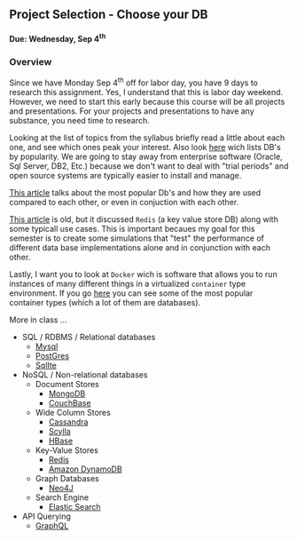 ## Project Selection - Choose your DB
#### Due: Wednesday, Sep 4<sup>th</sup>

### Overview

Since we have Monday Sep 4<sup>th</sup> off for labor day, you have 9 days to research this assignment. Yes, I understand that this is labor day weekend. However, we need to start this early because this course will be all projects and presentations. For your projects and presentations to have any substance, you need time to research.

Looking at the list of topics from the syllabus briefly read a little about each one, and see which ones peak your interest. Also look [here](https://db-engines.com/en/ranking) wich lists DB's by popularity. We are going to stay away from enterprise software (Oracle, Sql Server, DB2, Etc.) because we don't want to deal with "trial periods" and open source systems are typically easier to install and manage.

[This article](https://scalegrid.io/blog/2019-database-trends-sql-vs-nosql-top-databases-single-vs-multiple-database-use/) talks about the most popular Db's and how they are used compared to each other, or even in conjuction with each other. 

[This article](https://static.simonwillison.net/static/2010/redis-tutorial/) is old, but it discussed `Redis` (a key value store DB) along with some typicall use cases. This is important becaues my goal for this semester is to create some simulations that "test" the performance of different data base implementations alone and in conjunction with each other. 

Lastly, I want you to look at `Docker` wich is software that allows you to run instances of many different things in a virtualized `container` type environment. If you go [here](https://hub.docker.com/search?q=&type=image) you can see some of the most popular container types (which a lot of them are databases).

More in class ...

- SQL / RDBMS / Relational databases
  - [Mysql](https://www.mysql.com/)
  - [PostGres](https://www.postgresql.org/)
  - [SqlIte](https://www.sqlite.org/index.html)
- NoSQL / Non-relational databases
  - Document Stores
    - [MongoDB](https://www.mongodb.com/)
    - [CouchBase](https://www.couchbase.com/)
  - Wide Column Stores
    - [Cassandra](http://cassandra.apache.org/)
    - [Scylla](http://www.scylladb.com/)
    - [HBase](https://hbase.apache.org/)
  - Key-Value Stores
    - [Redis](https://redis.io/)
    - [Amazon DynamoDB](https://aws.amazon.com/dynamodb/)
  - Graph Databases
    - [Neo4J](https://neo4j.com/)
  - Search Engine
    - [Elastic Search](https://www.elastic.co/)
- API Querying
  - [GraphQL](https://graphql.org/)
  
